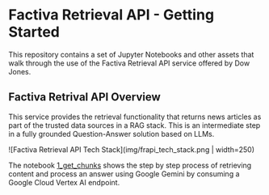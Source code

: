 # Factiva Retrieval API - Getting Started
This repository contains a set of Jupyter Notebooks and other assets that walk through the use of the Factiva Retrieval API service offered by Dow Jones.

## Factiva Retrival API Overview
This service provides the retrieval functionality that returns news articles as part of the trusted data sources in a RAG stack. This is an intermediate step in a fully grounded Question-Answer solution based on LLMs.

![Factiva Retrieval API Tech Stack](img/frapi_tech_stack.png | width=250)

The notebook [1_get_chunks](1_get_chunks.ipynb) shows the step by step process of retrieving content and process an answer using Google Gemini by consuming a Google Cloud Vertex AI endpoint.
